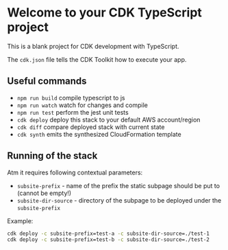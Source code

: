 # Welcome to your CDK TypeScript project

This is a blank project for CDK development with TypeScript.

The `cdk.json` file tells the CDK Toolkit how to execute your app.

## Useful commands

* `npm run build`   compile typescript to js
* `npm run watch`   watch for changes and compile
* `npm run test`    perform the jest unit tests
* `cdk deploy`      deploy this stack to your default AWS account/region
* `cdk diff`        compare deployed stack with current state
* `cdk synth`       emits the synthesized CloudFormation template

## Running of the stack

Atm it requires following contextual parameters:
* `subsite-prefix`      - name of the prefix the static subpage should be put to (cannot be empty!)
* `subsite-dir-source`  - directory of the subpage to be deployed under the `subsite-prefix`

Example:

```sh
cdk deploy -c subsite-prefix=test-a -c subsite-dir-source=./test-1
cdk deploy -c subsite-prefix=test-b -c subsite-dir-source=./test-2
```
